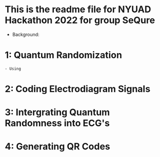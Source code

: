 # This is the readme file for NYUAD Hackathon 2022 for group SeQure 


- Background:


# 1: Quantum Randomization 

	- Using 


# 2: Coding Electrodiagram Signals


# 3: Intergrating Quantum Randomness into ECG's


# 4: Generating QR Codes


